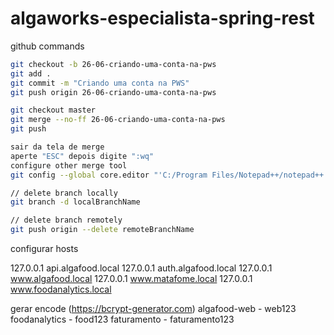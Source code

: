 # algaworks-especialista-spring-rest

github commands

```bash
git checkout -b 26-06-criando-uma-conta-na-pws
git add .
git commit -m "Criando uma conta na PWS"
git push origin 26-06-criando-uma-conta-na-pws

git checkout master
git merge --no-ff 26-06-criando-uma-conta-na-pws
git push

sair da tela de merge
aperte "ESC" depois digite ":wq"
configure other merge tool
git config --global core.editor "'C:/Program Files/Notepad++/notepad++.exe' -multiInst -notabbar -nosession -noPlugin"

// delete branch locally
git branch -d localBranchName

// delete branch remotely
git push origin --delete remoteBranchName
```

configurar hosts

127.0.0.1       api.algafood.local
127.0.0.1       auth.algafood.local
127.0.0.1       www.algafood.local
127.0.0.1       www.matafome.local
127.0.0.1       www.foodanalytics.local

gerar encode (https://bcrypt-generator.com)
algafood-web - web123
foodanalytics - food123
faturamento - faturamento123